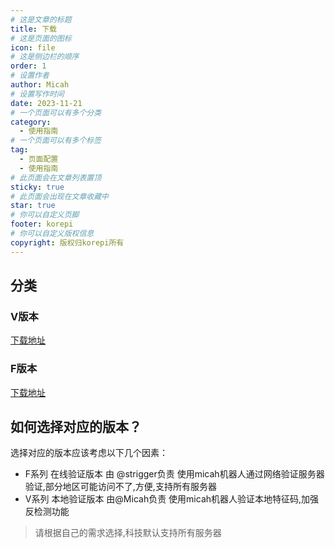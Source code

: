```yaml
---
# 这是文章的标题
title: 下载
# 这是页面的图标
icon: file
# 这是侧边栏的顺序
order: 1
# 设置作者
author: Micah
# 设置写作时间
date: 2023-11-21
# 一个页面可以有多个分类
category:
  - 使用指南
# 一个页面可以有多个标签
tag:
  - 页面配置
  - 使用指南
# 此页面会在文章列表置顶
sticky: true
# 此页面会出现在文章收藏中
star: true
# 你可以自定义页脚
footer: korepi
# 你可以自定义版权信息
copyright: 版权归korepi所有
---
```



<!-- more -->

## 分类
### V版本
[下载地址](https://github.com/Cotton-Buds/calculator/releases)

### F版本
[下载地址](https://github.com/Cotton-Buds/colorpicker/releases)

## 如何选择对应的版本？
选择对应的版本应该考虑以下几个因素：
- F系列 在线验证版本 由 @strigger负责 使用micah机器人通过网络验证服务器验证,部分地区可能访问不了,方便,支持所有服务器
- V系列 本地验证版本 由@Micah负责 使用micah机器人验证本地特征码,加强反检测功能
> 请根据自己的需求选择,科技默认支持所有服务器





